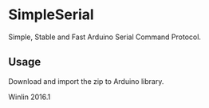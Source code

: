 # SimpleSerial

Simple, Stable and Fast Arduino Serial Command Protocol.

## Usage

Download and import the zip to Arduino library.

Winlin 2016.1